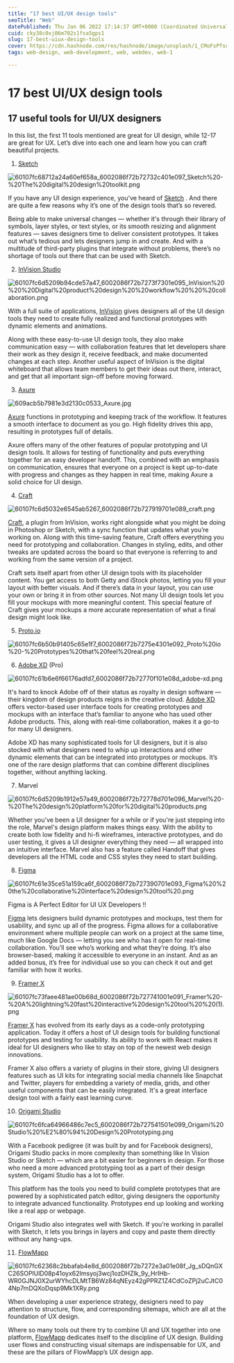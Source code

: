 ```yaml
---
title: "17 best UI/UX design tools"
seoTitle: "Web"
datePublished: Thu Jan 06 2022 17:14:37 GMT+0000 (Coordinated Universal Time)
cuid: cky38c0xj06m702s1fsa5gps1
slug: 17-best-uiux-design-tools
cover: https://cdn.hashnode.com/res/hashnode/image/unsplash/1_CMoFsPfso/upload/v1641480608084/cMFGCXV0W.jpeg
tags: web-design, web-development, web, webdev, web-1

---
```


# 17 best UI/UX design tools

## 17 useful tools for UI/UX designers

<p>In this list, the first 11 tools mentioned are great for UI design, while 12-17 are great for UX. Let’s dive into each one and learn how you can craft beautiful projects.</p>


1. [Sketch](https://www.sketch.com/)



![60107fc68712a24a60ef658a_6002086f72b72732c401e097_Sketch%20-%20The%20digital%20design%20toolkit.png](https://cdn.hashnode.com/res/hashnode/image/upload/v1641480679395/WZAuZOGCn.png)

If you have any UI design experience, you've heard of  [Sketch](https://www.sketch.com/) . And there are quite a few reasons why it’s one of the design tools that’s so revered.

Being able to make universal changes — whether it's through their library of symbols, layer styles, or text styles, or its smooth resizing and alignment features — saves designers time to deliver consistent prototypes. It takes out what’s tedious and lets designers jump in and create. And with a multitude of third-party plugins that integrate without problems, there’s no shortage of tools out there that can be used with Sketch.


2.  [InVision Studio](https://www.invisionapp.com/studio) 



![60107fc6d5209b94cde57a47_6002086f72b7273f7301e095_InVision%20%20%20Digital%20product%20design%20%20workflow%20%20%20collaboration.png](https://cdn.hashnode.com/res/hashnode/image/upload/v1641480825217/057Itkz5J.png)


With a full suite of applications, [InVision](https://www.invisionapp.com/) gives designers all of the UI design tools they need to create fully realized and functional prototypes with dynamic elements and animations.

Along with these easy-to-use UI design tools, they also make communication easy — with collaboration features that let developers share their work as they design it, receive feedback, and make documented changes at each step. Another useful aspect of InVision is the digital whiteboard that allows team members to get their ideas out there, interact, and get that all important sign-off before moving forward.


3. [Axure](https://www.axure.com/) 


![609acb5b7981e3d2130c0533_Axure.jpg](https://cdn.hashnode.com/res/hashnode/image/upload/v1641480906177/fwTXa9iOC.jpeg)

[Axure](https://www.axure.com/) functions in prototyping and keeping track of the workflow. It features a smooth interface to document as you go. High fidelity drives this app, resulting in prototypes full of details.

Axure offers many of the other features of popular prototyping and UI design tools. It allows for testing of functionality and puts everything together for an easy developer handoff. This, combined with an emphasis on communication, ensures that everyone on a project is kept up-to-date with progress and changes as they happen in real time, making Axure a solid choice for UI design.


4. [Craft](https://www.invisionapp.com/craft) 


![60107fc6d5032e6545ab5267_6002086f72b727919701e089_craft.png](https://cdn.hashnode.com/res/hashnode/image/upload/v1641482184391/doHry4_WD.png)

[Craft](https://www.invisionapp.com/craft), a plugin from InVision, works right alongside what you might be doing in Photoshop or Sketch, with a sync function that updates what you’re working on. Along with this time-saving feature, Craft offers everything you need for prototyping and collaboration. Changes in styling, edits, and other tweaks are updated across the board so that everyone is referring to and working from the same version of a project.

Craft sets itself apart from other UI design tools with its placeholder content. You get access to both Getty and iStock photos, letting you fill your layout with better visuals. And if there’s data in your layout, you can use your own or bring it in from other sources. Not many UI design tools let you fill your mockups with more meaningful content. This special feature of Craft gives your mockups a more accurate representation of what a final design might look like.


5.  [Proto.io](https://proto.io/) 


![60107fc6b50b91405c65e1f7_6002086f72b7275e4301e092_Proto%20io%20-%20Prototypes%20that%20feel%20real.png](https://cdn.hashnode.com/res/hashnode/image/upload/v1641482262133/A01bFUEfF.png)



6.  [Adobe XD](https://www.adobe.com/products/xd.html?sdid=12B9F15S&mv=Search&ef_id=EAIaIQobChMI1vf__r6G5gIVUxitBh3SMgj0EAAYASAAEgJr3_D_BwE:G:s&s_kwcid=AL!3085!3!315233774139!e!!g!!adobe%20xd) (Pro)


![60107fc61b6e6f66176adfd7_6002086f72b72770f101e08d_adobe-xd.png](https://cdn.hashnode.com/res/hashnode/image/upload/v1641482345162/ZOtuYxvWo.png)

It's hard to knock Adobe off of their status as royalty in design software — their kingdom of design products reigns in the creative cloud. [Adobe XD](https://www.adobe.com/products/xd.html?sdid=12B9F15S&mv=Search&ef_id=EAIaIQobChMI1vf__r6G5gIVUxitBh3SMgj0EAAYASAAEgJr3_D_BwE:G:s&s_kwcid=AL!3085!3!315233774139!e!!g!!adobe%20xd) offers vector-based user interface tools for creating prototypes and mockups with an interface that’s familiar to anyone who has used other Adobe products. This, along with real-time collaboration, makes it a go-to for many UI designers.

Adobe XD has many sophisticated tools for UI designers, but it is also stocked with what designers need to whip up interactions and other dynamic elements that can be integrated into prototypes or mockups. It’s one of the rare design platforms that can combine different disciplines together, without anything lacking.


7. Marvel


![60107fc6d5209b1912e57a49_6002086f72b72778d701e096_Marvel%20-%20The%20design%20platform%20for%20digital%20products.png](https://cdn.hashnode.com/res/hashnode/image/upload/v1641482452124/1eXiW1ZIS.png)

Whether you've been a UI designer for a while or if you're just stepping into the role, Marvel's design platform makes things easy. With the ability to create both low fidelity and hi-fi wireframes, interactive prototypes, and do user testing, it gives a UI designer everything they need — all wrapped into an intuitive interface. Marvel also has a feature called Handoff that gives developers all the HTML code and CSS styles they need to start building.

8. [Figma](https://www.figma.com/) 


![60107fc61e35ce51a159ca6f_6002086f72b727390701e093_Figma%20%20the%20collaborative%20interface%20design%20tool%20.png](https://cdn.hashnode.com/res/hashnode/image/upload/v1641482494740/flsnmkRGr.png)

Figma is A Perfect Editor for UI UX Developers !!

[Figma](https://www.figma.com/) lets designers build dynamic prototypes and mockups, test them for usability, and sync up all of the progress. Figma allows for a collaborative environment where multiple people can work on a project at the same time, much like Google Docs — letting you see who has it open for real-time collaboration. You’ll see who’s working and what they’re doing. It’s also browser-based, making it accessible to everyone in an instant. And as an added bonus, it’s free for individual use so you can check it out and get familiar with how it works.


9. [Framer X](https://www.framer.com/) 


![60107fc73faee481ae00b68d_6002086f72b727741001e091_Framer%20-%20A%20lightning%20fast%20interactive%20design%20tool%20%20(1).png](https://cdn.hashnode.com/res/hashnode/image/upload/v1641482630460/WPJy67G5d.png)


[Framer X](https://www.framer.com/) has evolved from its early days as a code-only prototyping application. Today it offers a host of UI design tools for building functional prototypes and testing for usability. Its ability to work with React makes it ideal for UI designers who like to stay on top of the newest web design innovations.

Framer X also offers a variety of plugins in their store, giving UI designers features such as UI kits for integrating social media channels like Snapchat and Twitter, players for embedding a variety of media, grids, and other useful components that can be easily integrated. It's a great interface design tool with a fairly east learning curve.


10. [Origami Studio](https://origami.design/) 


![60107fc6fca64966486c7ec5_6002086f72b727541501e099_Origami%20Studio%20%E2%80%94%20Design%20Prototyping.png](https://cdn.hashnode.com/res/hashnode/image/upload/v1641482728152/oaCh-tEDHC.png)


With a Facebook pedigree (it was built by and for Facebook designers), Origami Studio packs in more complexity than something like In Vision Studio or Sketch — which are a bit easier for beginners in design. For those who need a more advanced prototyping tool as a part of their design system, Origami Studio has a lot to offer.

This platform has the tools you need to build complete prototypes that are powered by a sophisticated patch editor, giving designers the opportunity to integrate advanced functionality. Prototypes end up looking and working like a real app or webpage.

Origami Studio also integrates well with Sketch. If you’re working in parallel with Sketch, it lets you brings in layers and copy and paste them directly without any hang-ups.


11. [FlowMapp](https://flowmapp.com/) 


![60107fc62368c2bbafab4e8d_6002086f72b7272e3a01e08f_Jg_sDQnGXC26SOPlUlD08p41oyx62Imsyoj3wcj1ozDHZlk_9y_HrIHb-WR0GJNJ0X2urWYhcDLMtTB6Wz84qNEyz42gPPRZ1Z4CdCoZPj2uCJtC04Np7mDQXoDqsp9Mk1XRy.png](https://cdn.hashnode.com/res/hashnode/image/upload/v1641482880705/9p6qSySuO.png)



When developing a user experience strategy, designers need to pay attention to structure, flow, and corresponding sitemaps, which are all at the foundation of UX design.

Where so many tools out there try to combine UI and UX together into one platform, [FlowMapp](https://flowmapp.com/) dedicates itself to the discipline of UX design. Building user flows and constructing visual sitemaps are indispensable for UX, and these are the pillars of FlowMapp’s UX design app.